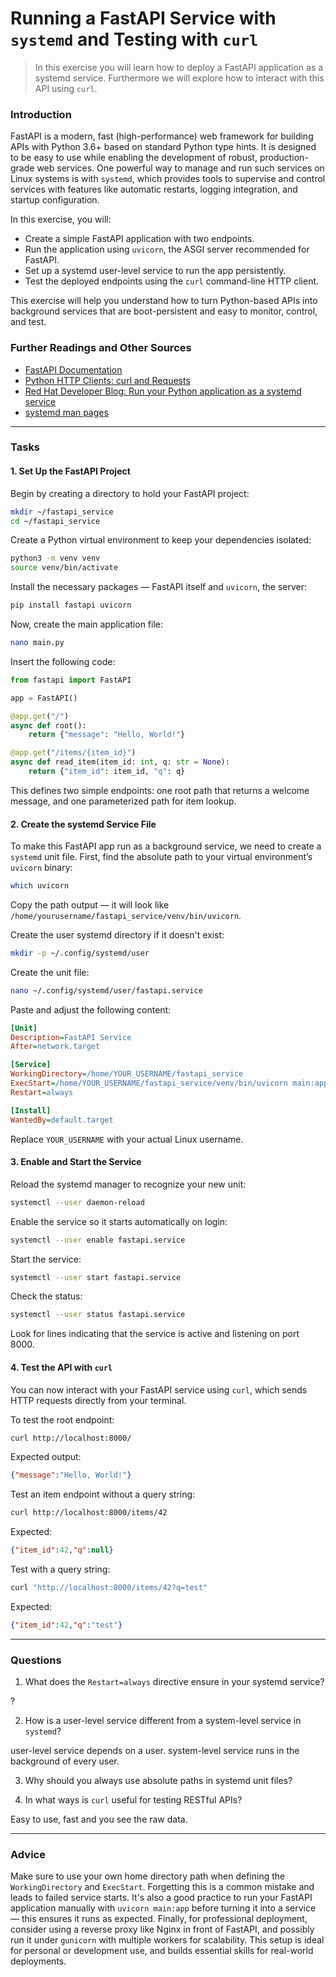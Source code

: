 <!---
{
  "id": "ae09827a-4af8-4d4f-bf38-582731a2f110",
  "depends_on": ["AND", "a4b0b901-5c73-48b4-9eb8-5cedc4d8c67b", "c1f2cd2b-3ffc-44a8-86b1-111f9d246c10", "e8add8e9-7a67-4b50-af89-6c1ce6558e0d"],
  "author": "Stephan Bökelmann",
  "first_used": "2025-05-06",
  "keywords": ["systemd", "fastapi", "curl", "python", "web services"]
}
--->

# Running a FastAPI Service with `systemd` and Testing with `curl`

> In this exercise you will learn how to deploy a FastAPI application as a systemd service. Furthermore we will explore how to interact with this API using `curl`.

### Introduction

FastAPI is a modern, fast (high-performance) web framework for building APIs with Python 3.6+ based on standard Python type hints. It is designed to be easy to use while enabling the development of robust, production-grade web services. One powerful way to manage and run such services on Linux systems is with `systemd`, which provides tools to supervise and control services with features like automatic restarts, logging integration, and startup configuration.

In this exercise, you will:

* Create a simple FastAPI application with two endpoints.
* Run the application using `uvicorn`, the ASGI server recommended for FastAPI.
* Set up a systemd user-level service to run the app persistently.
* Test the deployed endpoints using the `curl` command-line HTTP client.

This exercise will help you understand how to turn Python-based APIs into background services that are boot-persistent and easy to monitor, control, and test.

### Further Readings and Other Sources

* [FastAPI Documentation](https://fastapi.tiangolo.com/)
* [Python HTTP Clients: curl and Requests](https://requests.readthedocs.io/)
* [Red Hat Developer Blog: Run your Python application as a systemd service](https://developers.redhat.com/blog/2021/09/21/how-to-run-your-python-applications-as-a-systemd-service)
* [systemd man pages](https://www.freedesktop.org/software/systemd/man/systemd.html)

---

### Tasks

#### 1. Set Up the FastAPI Project

Begin by creating a directory to hold your FastAPI project:

```sh
mkdir ~/fastapi_service
cd ~/fastapi_service
```

Create a Python virtual environment to keep your dependencies isolated:

```sh
python3 -m venv venv
source venv/bin/activate
```

Install the necessary packages — FastAPI itself and `uvicorn`, the server:

```sh
pip install fastapi uvicorn
```

Now, create the main application file:

```sh
nano main.py
```

Insert the following code:

```python
from fastapi import FastAPI

app = FastAPI()

@app.get("/")
async def root():
    return {"message": "Hello, World!"}

@app.get("/items/{item_id}")
async def read_item(item_id: int, q: str = None):
    return {"item_id": item_id, "q": q}
```

This defines two simple endpoints: one root path that returns a welcome message, and one parameterized path for item lookup.

#### 2. Create the systemd Service File

To make this FastAPI app run as a background service, we need to create a `systemd` unit file. First, find the absolute path to your virtual environment’s `uvicorn` binary:

```sh
which uvicorn
```

Copy the path output — it will look like `/home/yourusername/fastapi_service/venv/bin/uvicorn`.

Create the user systemd directory if it doesn't exist:

```sh
mkdir -p ~/.config/systemd/user
```

Create the unit file:

```sh
nano ~/.config/systemd/user/fastapi.service
```

Paste and adjust the following content:

```ini
[Unit]
Description=FastAPI Service
After=network.target

[Service]
WorkingDirectory=/home/YOUR_USERNAME/fastapi_service
ExecStart=/home/YOUR_USERNAME/fastapi_service/venv/bin/uvicorn main:app --host 0.0.0.0 --port 8000
Restart=always

[Install]
WantedBy=default.target
```

Replace `YOUR_USERNAME` with your actual Linux username.

#### 3. Enable and Start the Service

Reload the systemd manager to recognize your new unit:

```sh
systemctl --user daemon-reload
```

Enable the service so it starts automatically on login:

```sh
systemctl --user enable fastapi.service
```

Start the service:

```sh
systemctl --user start fastapi.service
```

Check the status:

```sh
systemctl --user status fastapi.service
```

Look for lines indicating that the service is active and listening on port 8000.

#### 4. Test the API with `curl`

You can now interact with your FastAPI service using `curl`, which sends HTTP requests directly from your terminal.

To test the root endpoint:

```sh
curl http://localhost:8000/
```

Expected output:

```json
{"message":"Hello, World!"}
```

Test an item endpoint without a query string:

```sh
curl http://localhost:8000/items/42
```

Expected:

```json
{"item_id":42,"q":null}
```

Test with a query string:

```sh
curl "http://localhost:8000/items/42?q=test"
```

Expected:

```json
{"item_id":42,"q":"test"}
```

---

### Questions

1. What does the `Restart=always` directive ensure in your systemd service?

?

2. How is a user-level service different from a system-level service in `systemd`?

user-level service depends on a user. system-level service runs in the background of every user.

3. Why should you always use absolute paths in systemd unit files?



4. In what ways is `curl` useful for testing RESTful APIs?

Easy to use, fast and you see the raw data.

---

### Advice

Make sure to use your own home directory path when defining the `WorkingDirectory` and `ExecStart`. Forgetting this is a common mistake and leads to failed service starts. It's also a good practice to run your FastAPI application manually with `uvicorn main:app` before turning it into a service — this ensures it runs as expected. Finally, for professional deployment, consider using a reverse proxy like Nginx in front of FastAPI, and possibly run it under `gunicorn` with multiple workers for scalability. This setup is ideal for personal or development use, and builds essential skills for real-world deployments.

